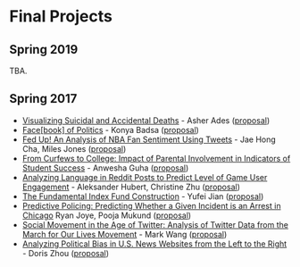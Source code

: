 Final Projects
=====

## Spring 2019

TBA.

## Spring 2017

* [Visualizing Suicidal and Accidental Deaths](https://drive.google.com/open?id=18LNtYe7STn8FPQKlmjnT0TQ-8XWOouJc) - Asher Ades ([proposal](https://drive.google.com/open?id=1dzPwjP_ihfhf605jf6Bbph0vGxctCSdX))
* [Face[book] of Politics](https://drive.google.com/open?id=1ALuXHcqXBac_FgbE5mnKLskDfmkHzGFU) - Konya Badsa ([proposal](https://drive.google.com/open?id=1D7_Dwn1nGX5SVfC6cl62xfqTcPUOxmZ3))
* [Fed Up! An Analysis of NBA Fan Sentiment Using Tweets](https://drive.google.com/open?id=1I_vsJxGBKIs6ddE9BgQj31xIGKA89Rdl) - Jae Hong Cha, Miles Jones ([proposal](https://drive.google.com/open?id=1wC_u2nCRJ6MVsaWgnbAw4gWRhhMOEhG6))
* [From Curfews to College: Impact of Parental Involvement in Indicators of Student Success](https://drive.google.com/open?id=1jbJg6Q7wHgRKD3-Kz6hIUUBbueFOCha8) - Anwesha Guha ([proposal](https://drive.google.com/open?id=1ncIB8Ppx9OzxejNiPxVwReLwVSd-gqXv))
* [Analyzing Language in Reddit Posts to Predict Level of Game User Engagement](https://drive.google.com/open?id=1RyHyQjZIR8ETJOFulTPtGS8jNPMUeLQI) - Aleksander Hubert, Christine Zhu ([proposal](https://drive.google.com/open?id=1B4_WhBwJZfWg-3tJMdosm_b-FVhkLi7-))
* [The Fundamental Index Fund Construction](https://drive.google.com/open?id=1AireH3qRUvepsdVs0Dit967jHfZHMbgl) - Yufei Jian ([proposal](https://drive.google.com/open?id=1zOjgPH9Js0yjGnGOWMLIGQ7j5sJaX9bq))
* [Predictive Policing: Predicting Whether a Given Incident is an Arrest in Chicago](https://drive.google.com/open?id=1e6uKXV9T6i_o8pYBrFz4UtwShBwWBWTN) Ryan Joye, Pooja Mukund ([proposal](https://drive.google.com/open?id=1Mzpdc21MQqqA9-Lxm93xcjiSGP85nHX_))
* [Social Movement in the Age of Twitter: Analysis of Twitter Data from the March for Our Lives Movement](https://drive.google.com/open?id=1GN3mTL-QxJv8gGNqtK0UCZ2_u5DPAkhp) - Mark Wang ([proposal](https://drive.google.com/open?id=13zYe8nUmTSVpRa0mHwXU5YsrU5OI37em))
* [Analyzing Political Bias in U.S. News Websites from the Left to the Right](https://drive.google.com/open?id=10wVFKsY6ifq4ilxyReEAOBwrpCrst4-d) - Doris Zhou ([proposal](https://drive.google.com/open?id=1Ijns7K983PU5Z5yFVb2dHVMhCVPtMOGs))
